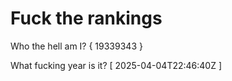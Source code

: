 # Fuck the rankings

Who the hell am I?
{ 19339343 }

What fucking year is it?
[ 2025-04-04T22:46:40Z ]
